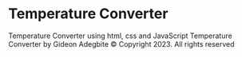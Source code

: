 # Temperature Converter
Temperature Converter using html, css and JavaScript
Temperature Converter by Gideon Adegbite
© Copyright 2023. All rights reserved
